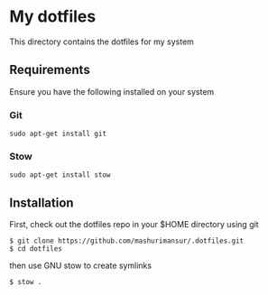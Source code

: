 # My dotfiles

This directory contains the dotfiles for my system

## Requirements

Ensure you have the following installed on your system

### Git

```
sudo apt-get install git
```

### Stow

```
sudo apt-get install stow
```

## Installation

First, check out the dotfiles repo in your $HOME directory using git

```
$ git clone https://github.com/mashurimansur/.dotfiles.git
$ cd dotfiles
```

then use GNU stow to create symlinks

```
$ stow .
```